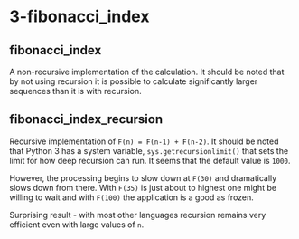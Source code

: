 3-fibonacci_index
=================

fibonacci_index
---------------
A non-recursive implementation of the calculation.
It should be noted that by not using recursion it
is possible to calculate significantly larger sequences
than it is with recursion.

fibonacci_index_recursion
-------------------------
Recursive implementation of `F(n) = F(n-1) + F(n-2)`.
It should be noted that Python 3 has a system variable,
`sys.getrecursionlimit()` that sets the limit for how deep recursion
can run. It seems that the default value is `1000`.

However, the processing begins to slow down at `F(30)` and dramatically
slows down from there. With `F(35)` is just about to highest one might
be willing to wait and with `F(100)` the application is a good as frozen. 

Surprising result - with most other languages recursion remains very
efficient even with large values of `n`.